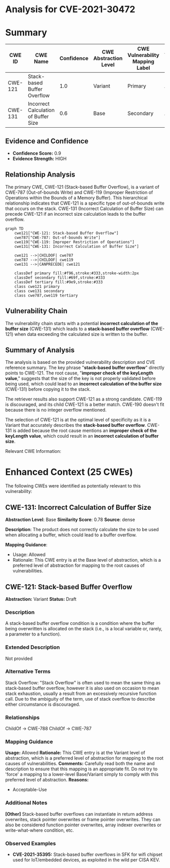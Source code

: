 # Analysis for CVE-2021-30472

# Summary
| CWE ID | CWE Name | Confidence | CWE Abstraction Level | CWE Vulnerability Mapping Label | CWE-Vulnerability Mapping Notes |
|---|---|---|---|---|---|
| CWE-121 | Stack-based Buffer Overflow | 1.0 | Variant | Primary | Allowed |
| CWE-131 | Incorrect Calculation of Buffer Size | 0.6 | Base | Secondary | Allowed |

## Evidence and Confidence

*   **Confidence Score:** 0.9
*   **Evidence Strength:** HIGH

## Relationship Analysis
The primary CWE, CWE-121 (Stack-based Buffer Overflow), is a variant of CWE-787 (Out-of-bounds Write) and CWE-119 (Improper Restriction of Operations within the Bounds of a Memory Buffer). This hierarchical relationship indicates that CWE-121 is a specific type of out-of-bounds write that occurs on the stack. CWE-131 (Incorrect Calculation of Buffer Size) can precede CWE-121 if an incorrect size calculation leads to the buffer overflow.

```mermaid
graph TD
    cwe121["CWE-121: Stack-based Buffer Overflow"]
    cwe787["CWE-787: Out-of-bounds Write"]
    cwe119["CWE-119: Improper Restriction of Operations"]
    cwe131["CWE-131: Incorrect Calculation of Buffer Size"]
    
    cwe121 -->|CHILDOF| cwe787
    cwe787 -->|CHILDOF| cwe119
    cwe131 -->|CANPRECEDE| cwe121
    
    classDef primary fill:#f96,stroke:#333,stroke-width:2px
    classDef secondary fill:#69f,stroke:#333
    classDef tertiary fill:#9e9,stroke:#333
    class cwe121 primary
    class cwe131 secondary
    class cwe787,cwe119 tertiary
```

## Vulnerability Chain
The vulnerability chain starts with a potential **incorrect calculation of the buffer size** (CWE-131) which leads to a **stack-based buffer overflow** (CWE-121) when data exceeding the calculated size is written to the buffer.

## Summary of Analysis
The analysis is based on the provided vulnerability description and CVE reference summary. The key phrase "**stack-based buffer overflow**" directly points to CWE-121. The root cause, "**improper check of the keyLength value**," suggests that the size of the key is not properly validated before being used, which could lead to an **incorrect calculation of the buffer size** (CWE-131) before copying it to the stack.

The retriever results also support CWE-121 as a strong candidate. CWE-119 is discouraged, and its child CWE-121 is a better match. CWE-190 doesn't fit because there is no integer overflow mentioned.

The selection of CWE-121 is at the optimal level of specificity as it is a Variant that accurately describes the **stack-based buffer overflow**. CWE-131 is added because the root cause mentions an **improper check of the keyLength value**, which could result in an **incorrect calculation of buffer size**.

Relevant CWE Information:

# Enhanced Context (25 CWEs)
The following CWEs were identified as potentially relevant to this vulnerability:

## CWE-131: Incorrect Calculation of Buffer Size
**Abstraction Level**: Base
**Similarity Score**: 0.78
**Source**: dense

**Description**:
The product does not correctly calculate the size to be used when allocating a buffer, which could lead to a buffer overflow.

**Mapping Guidance**:
- Usage: Allowed
- Rationale: This CWE entry is at the Base level of abstraction, which is a preferred level of abstraction for mapping to the root causes of vulnerabilities.

## CWE-121: Stack-based Buffer Overflow
**Abstraction:** Variant
**Status:** Draft

### Description
A stack-based buffer overflow condition is a condition where the buffer being overwritten is allocated on the stack (i.e., is a local variable or, rarely, a parameter to a function).

### Extended Description
Not provided

### Alternative Terms
Stack Overflow: "Stack Overflow" is often used to mean the same thing as stack-based buffer overflow, however it is also used on occasion to mean stack exhaustion, usually a result from an excessively recursive function call. Due to the ambiguity of the term, use of stack overflow to describe either circumstance is discouraged.

### Relationships
ChildOf -> CWE-788
ChildOf -> CWE-787

### Mapping Guidance
**Usage:** Allowed
**Rationale:** This CWE entry is at the Variant level of abstraction, which is a preferred level of abstraction for mapping to the root causes of vulnerabilities.
**Comments:** Carefully read both the name and description to ensure that this mapping is an appropriate fit. Do not try to 'force' a mapping to a lower-level Base/Variant simply to comply with this preferred level of abstraction.
**Reasons:**
- Acceptable-Use

### Additional Notes
**[Other]** Stack-based buffer overflows can instantiate in return address overwrites, stack pointer overwrites or frame pointer overwrites. They can also be considered function pointer overwrites, array indexer overwrites or write-what-where condition, etc.

### Observed Examples
- **CVE-2021-35395:** Stack-based buffer overflows in SFK for wifi chipset used for IoT/embedded devices, as exploited in the wild per CISA KEV.